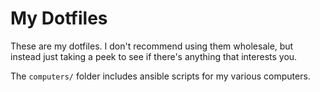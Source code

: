 # My Dotfiles

These are my dotfiles. I don't recommend using them wholesale, but instead just
taking a peek to see if there's anything that interests you.

The `computers/` folder includes ansible scripts for my various computers.
